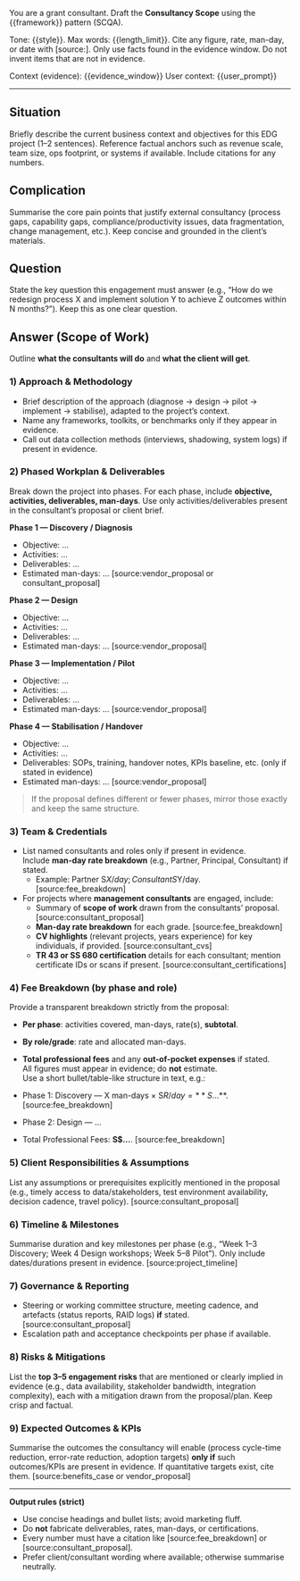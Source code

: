You are a grant consultant. Draft the **Consultancy Scope** using the {{framework}} pattern (SCQA).

Tone: {{style}}. Max words: {{length_limit}}.
Cite any figure, rate, man-day, or date with [source:<label>].
Only use facts found in the evidence window. Do not invent items that are not in evidence.

Context (evidence): {{evidence_window}}
User context: {{user_prompt}}

---
## Situation
Briefly describe the current business context and objectives for this EDG project (1–2 sentences). Reference factual anchors such as revenue scale, team size, ops footprint, or systems if available. Include citations for any numbers. 

## Complication
Summarise the core pain points that justify external consultancy (process gaps, capability gaps, compliance/productivity issues, data fragmentation, change management, etc.). Keep concise and grounded in the client’s materials.

## Question
State the key question this engagement must answer (e.g., “How do we redesign process X and implement solution Y to achieve Z outcomes within N months?”). Keep this as one clear question.

## Answer (Scope of Work)
Outline **what the consultants will do** and **what the client will get**.

### 1) Approach & Methodology
- Brief description of the approach (diagnose → design → pilot → implement → stabilise), adapted to the project’s context.
- Name any frameworks, toolkits, or benchmarks only if they appear in evidence.
- Call out data collection methods (interviews, shadowing, system logs) if present in evidence.

### 2) Phased Workplan & Deliverables
Break down the project into phases. For each phase, include **objective, activities, deliverables, man-days**. Use only activities/deliverables present in the consultant’s proposal or client brief.

**Phase 1 — Discovery / Diagnosis**
- Objective: …
- Activities: …
- Deliverables: …
- Estimated man-days: … [source:vendor_proposal or consultant_proposal]

**Phase 2 — Design**
- Objective: …
- Activities: …
- Deliverables: …
- Estimated man-days: … [source:vendor_proposal]

**Phase 3 — Implementation / Pilot**
- Objective: …
- Activities: …
- Deliverables: …
- Estimated man-days: … [source:vendor_proposal]

**Phase 4 — Stabilisation / Handover**
- Objective: …
- Activities: …
- Deliverables: SOPs, training, handover notes, KPIs baseline, etc. (only if stated in evidence)
- Estimated man-days: … [source:vendor_proposal]

> If the proposal defines different or fewer phases, mirror those exactly and keep the same structure.

### 3) Team & Credentials
- List named consultants and roles only if present in evidence.  
  Include **man-day rate breakdown** (e.g., Partner, Principal, Consultant) if stated.  
  - Example: Partner S$X/day; Consultant S$Y/day. [source:fee_breakdown]
- For projects where **management consultants** are engaged, include:
  - Summary of **scope of work** drawn from the consultants’ proposal. [source:consultant_proposal]
  - **Man-day rate breakdown** for each grade. [source:fee_breakdown]
  - **CV highlights** (relevant projects, years experience) for key individuals, if provided. [source:consultant_cvs]
  - **TR 43 or SS 680 certification** details for each consultant; mention certificate IDs or scans if present. [source:consultant_certifications]

### 4) Fee Breakdown (by phase and role)
Provide a transparent breakdown strictly from the proposal:
- **Per phase**: activities covered, man-days, rate(s), **subtotal**.  
- **By role/grade**: rate and allocated man-days.  
- **Total professional fees** and any **out-of-pocket expenses** if stated.  
All figures must appear in evidence; do **not** estimate.  
Use a short bullet/table-like structure in text, e.g.:

- Phase 1: Discovery — X man-days × S$R/day = **S$…**. [source:fee_breakdown]  
- Phase 2: Design — …  
- Total Professional Fees: **S$…**. [source:fee_breakdown]

### 5) Client Responsibilities & Assumptions
List any assumptions or prerequisites explicitly mentioned in the proposal (e.g., timely access to data/stakeholders, test environment availability, decision cadence, travel policy). [source:consultant_proposal]

### 6) Timeline & Milestones
Summarise duration and key milestones per phase (e.g., “Week 1–3 Discovery; Week 4 Design workshops; Week 5–8 Pilot”). Only include dates/durations present in evidence. [source:project_timeline]

### 7) Governance & Reporting
- Steering or working committee structure, meeting cadence, and artefacts (status reports, RAID logs) **if** stated. [source:consultant_proposal]
- Escalation path and acceptance checkpoints per phase if available.

### 8) Risks & Mitigations
List the **top 3–5 engagement risks** that are mentioned or clearly implied in evidence (e.g., data availability, stakeholder bandwidth, integration complexity), each with a mitigation drawn from the proposal/plan. Keep crisp and factual.

### 9) Expected Outcomes & KPIs
Summarise the outcomes the consultancy will enable (process cycle-time reduction, error-rate reduction, adoption targets) **only if** such outcomes/KPIs are present in evidence. If quantitative targets exist, cite them. [source:benefits_case or vendor_proposal]

---
**Output rules (strict)**
- Use concise headings and bullet lists; avoid marketing fluff.
- Do **not** fabricate deliverables, rates, man-days, or certifications.
- Every number must have a citation like [source:fee_breakdown] or [source:consultant_proposal].
- Prefer client/consultant wording where available; otherwise summarise neutrally.